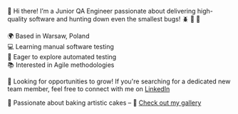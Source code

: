 
👋 Hi there! I’m a Junior QA Engineer passionate about delivering high-quality software and hunting down even the smallest bugs! 🪲 🐞 🔎

🌍 Based in Warsaw, Poland  
💻 Learning manual software testing  
🚀 Eager to explore automated testing  
📚 Interested in Agile methodologies  

🔎 Looking for opportunities to grow! If you're searching for a dedicated new team member, feel free to connect with me on [LinkedIn](https://linkedin.com/in/arleta-gzik-769024317/)

🎂 Passionate about baking artistic cakes – 📸 [Check out my gallery](https://drive.google.com/drive/folders/1gzwrMTCu8jeJmhBqu_vUhUXw8QxO5A7E?usp=share_link)
